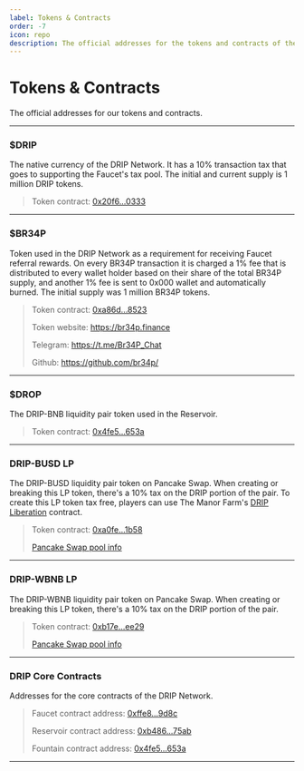 ```yaml
---
label: Tokens & Contracts
order: -7
icon: repo
description: The official addresses for the tokens and contracts of the DRIP Network. Including DRIP, BR34P, DROP, DRIP-BUSD LP, DRIP-WBNB LP, Faucet, Reservoir, Fountain.
---
```


# Tokens & Contracts

The official addresses for our tokens and contracts.

---
### $DRIP
The native currency of the DRIP Network. It has a 10% transaction tax that goes to supporting the Faucet's tax pool. The initial and current supply is 1 million DRIP tokens.

> Token contract: [0x20f6...0333](https://bscscan.com/token/0x20f663cea80face82acdfa3aae6862d246ce0333)
---
### $BR34P

Token used in the DRIP Network as a requirement for receiving Faucet referral rewards. On every BR34P transaction it is charged a 1% fee that is distributed to every wallet holder based on their share of the total BR34P supply, and another 1% fee is sent to 0x000 wallet and automatically burned. The initial supply was 1 million BR34P tokens.

> Token contract: [0xa86d...8523](https://bscscan.com/token/0xa86d305a36cdb815af991834b46ad3d7fbb38523)
>
> Token website: https://br34p.finance
>
> Telegram: https://t.me/Br34P_Chat
>
> Github: https://github.com/br34p/

---

### $DROP

The DRIP-BNB liquidity pair token used in the Reservoir.

> Token contract: [0x4fe5...653a](https://bscscan.com/token/0x4fe59adcf621489ced2d674978132a54d432653a)

---

### DRIP-BUSD LP

The DRIP-BUSD liquidity pair token on Pancake Swap. When creating or breaking this LP token, there's a 10% tax on the DRIP portion of the pair. To create this LP token tax free, players can use The Manor Farm's [DRIP Liberation](https://theanimal.farm/dripliberation) contract.

> Token contract:
> [0xa0fe...1b58](https://bscscan.com/token/0xa0feb3c81a36e885b6608df7f0ff69db97491b58)
>
> [Pancake Swap pool info](https://pancakeswap.finance/info/pool/0xa0feb3c81a36e885b6608df7f0ff69db97491b58)
>

---

### DRIP-WBNB LP

The DRIP-WBNB liquidity pair token on Pancake Swap. When creating or breaking this LP token, there's a 10% tax on the DRIP portion of the pair.

> Token contract:
> [0xb17e...ee29](https://bscscan.com/token/0xb17e674a4b28958a0ef77e608b4fe94c23acee29)
>
> [Pancake Swap pool info](https://pancakeswap.finance/info/pool/0xb17e674a4b28958a0ef77e608b4fe94c23acee29)

---

### DRIP Core Contracts

Addresses for the core contracts of the DRIP Network.

> Faucet contract address:
> [0xffe8...9d8c](https://bscscan.com/address/0xffe811714ab35360b67ee195ace7c10d93f89d8c)
>
> Reservoir contract address:
> [0xb486...75ab](https://bscscan.com/address/0xb486857fac4254a7ffb3b1955ee0c0a2b2ca75ab)
>
> Fountain contract address:
> [0x4fe5...653a](https://bscscan.com/address/0x4fe59adcf621489ced2d674978132a54d432653a)

---

